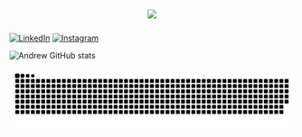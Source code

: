 <h1 align="center">
    <img src="https://readme-typing-svg.herokuapp.com/?font=Righteous&size=35&color=e23c81&center=true&vCenter=true&width=600&height=70&duration=6000&lines=Olá!+👋;+Sou+Andrew+Cerqueira+Martins!;" />
</h1>

[![LinkedIn](https://img.shields.io/badge/LinkedIn-0077B5?style=for-the-badge&logo=linkedin&logoColor=white)](https://www.linkedin.com/in/andrewcerqueira)
[![Instagram](https://img.shields.io/badge/Instagram-E4405F?style=for-the-badge&logo=instagram&logoColor=white)](https://www.instagram.com/andy.martins/)


![Andrew GitHub stats](https://github-readme-stats.vercel.app/api?username=Andy-Martins&show_icons=true&theme=radical)





![snake gif](https://github.com/Andy-Martins/Andy-Martins/blob/output/grid-snake-custom.svg)
